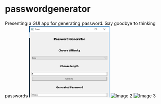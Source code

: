 # passwordgenerator
Presenting a GUI app for generating password.
Say goodbye to thinking passwords
<img width="50%" src="https://github.com/devesh0605/passwordgenerator/blob/master/Tset%20Case%201.png" alt="Image 1">
<img width="50%" src="https://github.com/devesh0605/passwordgenerator/blob/master/Tset%20Case%202.png" alt="Image 2">
<img width="50%" src="https://github.com/devesh0605/passwordgenerator/blob/master/Tset%20Case%203.png" alt="Image 3">



